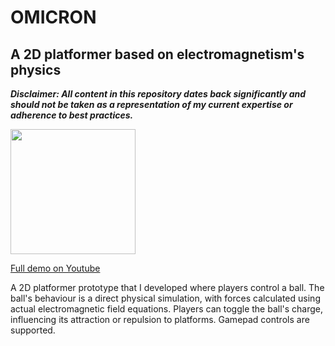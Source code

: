 # OMICRON

## A 2D platformer based on electromagnetism's physics

***Disclaimer: All content in this repository dates back significantly and should not be taken as a representation of my current expertise or adherence to best practices.***

<img src="../readme-assets/omicron.gif" width="200"/>

[Full demo on Youtube](https://www.youtube.com/watch?v=H2EMbUft0Cw)

A 2D platformer prototype that I developed where players control a ball. The ball's behaviour is a direct physical simulation, with forces calculated using actual electromagnetic field equations. Players can toggle the ball's charge, influencing its attraction or repulsion to platforms. Gamepad controls are supported.


